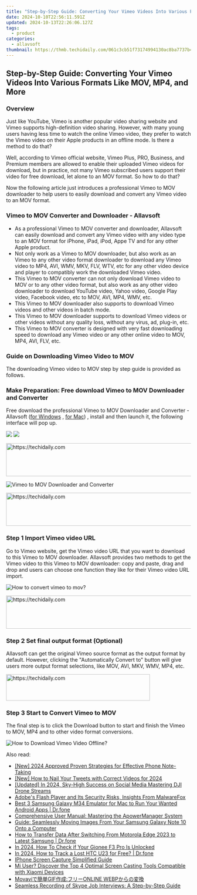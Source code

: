 ```yaml
---
title: "Step-by-Step Guide: Converting Your Vimeo Videos Into Various Formats Like MOV, MP4, and More"
date: 2024-10-10T22:56:11.591Z
updated: 2024-10-13T22:26:06.127Z
tags:
  - product
categories:
  - allavsoft
thumbnail: https://thmb.techidaily.com/061c3cb51f73174994130ac8ba7737b4e102bdd69124ffc25dc40b79dd6e4589.jpg
---
```


## Step-by-Step Guide: Converting Your Vimeo Videos Into Various Formats Like MOV, MP4, and More

### Overview

Just like YouTube, Vimeo is another popular video sharing website and Vimeo supports high-definition video sharing. However, with many young users having less time to watch the online Vimeo video, they prefer to watch the Vimeo video on their Apple products in an offline mode. Is there a method to do that?

Well, according to Vimeo official website, Vimeo Plus, PRO, Business, and Premium members are allowed to enable their uploaded Vimeo videos for download, but in practice, not many Vimeo subscribed users support their video for free download, let alone to an MOV format. So how to do that?

Now the following article just introduces a professional Vimeo to MOV downloader to help users to easily download and convert any Vimeo video to an MOV format.

### Vimeo to MOV Converter and Downloader - Allavsoft

* As a professional Vimeo to MOV converter and downloader, Allavsoft can easily download and convert any Vimeo video with any video type to an MOV format for iPhone, iPad, iPod, Appe TV and for any other Apple product.
* Not only work as a Vimeo to MOV downloader, but also work as an Vimeo to any other video format downloader to download any Vimeo video to MP4, AVI, WMV, MKV, FLV, WTV, etc for any other video device and player to compatibly work the downloaded Vimeo video.
* This Vimeo to MOV converter can not only download Vimeo video to MOV or to any other video format, but also work as any other video downloader to download YouTube video, Yahoo video, Google Play video, Facebook video, etc to MOV, AVI, MP4, WMV, etc.
* This Vimeo to MOV downloader also supports to download Vimeo videos and other videos in batch mode.
* This Vimeo to MOV downloader supports to download Vimeo videos or other videos without any quality loss, without any virus, ad, plug-in, etc.
* This Vimeo to MOV converter is designed with very fast downloading speed to download any Vimeo video or any other online video to MOV, MP4, AVI, FLV, etc.

### Guide on Downloading Vimeo Video to MOV

The downloading Vimeo video to MOV step by step guide is provided as follows.

### Make Preparation: Free download Vimeo to MOV Downloader and Converter

Free download the professional Vimeo to MOV Downloader and Converter - Allavsoft ([for Windows](https://tools.techidaily.com/allavsoft/products/) , [for Mac](https://tools.techidaily.com/allavsoft/products/)) , install and then launch it, the following interface will pop up.

[![](https://www.allavsoft.com/how-to/../images/how-to/free-download-win.jpg)](https://tools.techidaily.com/allavsoft/products/) [![](https://www.allavsoft.com/how-to/../images/how-to/free-download-mac.jpg)](https://tools.techidaily.com/allavsoft/products/)

<!-- affiliate ads begin -->
<a href="https://appsumo.8odi.net/c/5597632/2087389/7443" target="_top" id="2087389">
  <img src="//a.impactradius-go.com/display-ad/7443-2087389" border="0" alt="https://techidaily.com" width="728" height="90"/>
</a>
<img height="0" width="0" src="https://appsumo.8odi.net/i/5597632/2087389/7443" style="position:absolute;visibility:hidden;" border="0" />
<!-- affiliate ads end -->

![Vimeo to MOV Downloader and Converter](https://www.allavsoft.com/how-to/../images/allavsoft/screen-shot-600.jpg)

<!-- affiliate ads begin -->
<a href="https://ephamedtechinc.pxf.io/c/5597632/2123511/26400" target="_top" id="2123511">
  <img src="//a.impactradius-go.com/display-ad/26400-2123511" border="0" alt="https://techidaily.com" width="728" height="90"/>
</a>
<img height="0" width="0" src="https://ephamedtechinc.pxf.io/i/5597632/2123511/26400" style="position:absolute;visibility:hidden;" border="0" />
<!-- affiliate ads end -->

### Step 1 Import Vimeo video URL

Go to Vimeo website, get the Vimeo video URL that you want to download to this Vimeo to MOV downloader. Allavsoft provides two methods to get the Vimeo video to this Vimeo to MOV downloader: copy and paste, drag and drop and users can choose one function they like for their Vimeo video URL import.

![How to convert vimeo to mov?](https://www.allavsoft.com/how-to/../images/how-to/download-rtmp-video/download-rtmp-video.jpg)

<!-- affiliate ads begin -->
<a href="https://appsumo.8odi.net/c/5597632/2068411/7443" target="_top" id="2068411">
  <img src="//a.impactradius-go.com/display-ad/7443-2068411" border="0" alt="https://techidaily.com" width="728" height="90"/>
</a>
<img height="0" width="0" src="https://appsumo.8odi.net/i/5597632/2068411/7443" style="position:absolute;visibility:hidden;" border="0" />
<!-- affiliate ads end -->

### Step 2 Set final output format (Optional)

Allavsoft can get the original Vimeo source format as the output format by default. However, clicking the "Automatically Convert to" button will give users more output format selections, like MOV, AVI, MKV, WMV, MP4, etc.

<!-- affiliate ads begin -->
<a href="https://aligracehair.sjv.io/c/5597632/2135359/19272" target="_top" id="2135359">
  <img src="//a.impactradius-go.com/display-ad/19272-2135359" border="0" alt="https://techidaily.com" width="392" height="72"/>
</a>
<img height="0" width="0" src="https://aligracehair.sjv.io/i/5597632/2135359/19272" style="position:absolute;visibility:hidden;" border="0" />
<!-- affiliate ads end -->

### Step 3 Start to Convert Vimeo to MOV

The final step is to click the Download button to start and finish the Vimeo to MOV, MP4 and to other video format conversions.

![How to Download Vimeo Video Offline?](https://www.allavsoft.com/how-to/../images/how-to/download-vimeo-videos.jpg)

<ins class="adsbygoogle"
     style="display:block"
     data-ad-format="autorelaxed"
     data-ad-client="ca-pub-7571918770474297"
     data-ad-slot="1223367746"></ins>

<ins class="adsbygoogle"
     style="display:block"
     data-ad-client="ca-pub-7571918770474297"
     data-ad-slot="8358498916"
     data-ad-format="auto"
     data-full-width-responsive="true"></ins>

<span class="atpl-alsoreadstyle">Also read:</span>
<div><ul>
<li><a href="https://fox-access.techidaily.com/new-2024-approved-proven-strategies-for-effective-phone-note-taking/"><u>[New] 2024 Approved Proven Strategies for Effective Phone Note-Taking</u></a></li>
<li><a href="https://twitter-clips.techidaily.com/new-how-to-nail-your-tweets-with-correct-videos-for-2024/"><u>[New] How to Nail Your Tweets with Correct Videos for 2024</u></a></li>
<li><a href="https://facebook-clips.techidaily.com/updated-in-2024-sky-high-success-on-social-media-mastering-dji-drone-streams/"><u>[Updated] In 2024, Sky-High Success on Social Media Mastering DJI Drone Streams</u></a></li>
<li><a href="https://discover-bytes.techidaily.com/adobes-flash-player-and-its-security-risks-insights-from-malwarefox/"><u>Adobe's Flash Player and Its Security Risks, Insights From MalwareFox</u></a></li>
<li><a href="https://screen-mirror.techidaily.com/best-3-samsung-galaxy-m34-emulator-for-mac-to-run-your-wanted-android-apps-drfone-by-drfone-android/"><u>Best 3 Samsung Galaxy M34 Emulator for Mac to Run Your Wanted Android Apps | Dr.fone</u></a></li>
<li><a href="https://discover-bytes.techidaily.com/comprehensive-user-manual-mastering-the-apowermanager-system/"><u>Comprehensive User Manual: Mastering the ApowerManager System</u></a></li>
<li><a href="https://discover-bytes.techidaily.com/guide-seamlessly-moving-images-from-your-samsung-galaxy-note-10-onto-a-computer/"><u>Guide: Seamlessly Moving Images From Your Samsung Galaxy Note 10 Onto a Computer</u></a></li>
<li><a href="https://android-transfer.techidaily.com/how-to-transfer-data-after-switching-from-motorola-edge-2023-to-latest-samsung-drfone-by-drfone-transfer-from-android-transfer-from-android/"><u>How to Transfer Data After Switching From Motorola Edge 2023 to Latest Samsung | Dr.fone</u></a></li>
<li><a href="https://sim-unlock.techidaily.com/in-2024-how-to-check-if-your-gionee-f3-pro-is-unlocked-by-drfone-android/"><u>In 2024, How To Check if Your Gionee F3 Pro Is Unlocked</u></a></li>
<li><a href="https://android-location-track.techidaily.com/in-2024-how-to-track-a-lost-htc-u23-for-free-drfone-by-drfone-virtual-android/"><u>In 2024, How to Track a Lost HTC U23 for Free? | Dr.fone</u></a></li>
<li><a href="https://screen-sharing-recording.techidaily.com/iphone-screen-capture-simplified-guide/"><u>IPhone Screen Capture Simplified Guide</u></a></li>
<li><a href="https://discover-bytes.techidaily.com/mi-user-discover-the-top-4-optimal-screen-casting-tools-compatible-with-xiaomi-devices/"><u>Mi User? Discover the Top 4 Optimal Screen Casting Tools Compatible with Xiaomi Devices</u></a></li>
<li><a href="https://blog-min.techidaily.com/movavigifonline-webp/"><u>Movaviで簡単GIF作成:フリーONLINE WEBPからの変換</u></a></li>
<li><a href="https://discover-bytes.techidaily.com/seamless-recording-of-skype-job-interviews-a-step-by-step-guide/"><u>Seamless Recording of Skype Job Interviews: A Step-by-Step Guide</u></a></li>
</ul></div>

